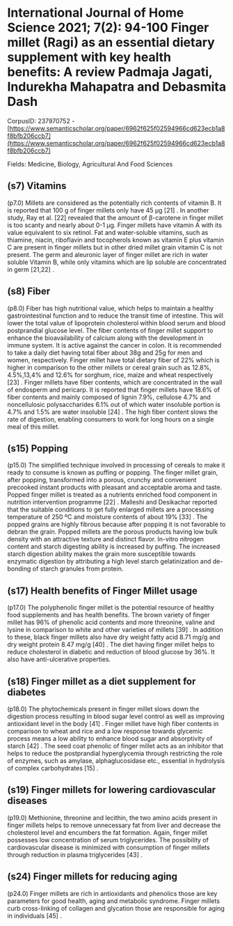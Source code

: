 # International Journal of Home Science 2021; 7(2): 94-100 Finger millet (Ragi) as an essential dietary supplement with key health benefits: A review Padmaja Jagati, Indurekha Mahapatra and Debasmita Dash

CorpusID: 237970752 - [https://www.semanticscholar.org/paper/6962f625f02594966cd623ecb1a8f8bfb206ccb7](https://www.semanticscholar.org/paper/6962f625f02594966cd623ecb1a8f8bfb206ccb7)

Fields: Medicine, Biology, Agricultural And Food Sciences

## (s7) Vitamins
(p7.0) Millets are considered as the potentially rich contents of vitamin B. It is reported that 100 g of finger millets only have 45 µg [21] . In another study, Ray et al. [22] revealed that the amount of β-carotene in finger millet is too scanty and nearly about 0-1 µg. Finger millets have vitamin A with its value equivalent to six retinol. Fat and water-soluble vitamins, such as thiamine, niacin, riboflavin and tocopherols known as vitamin E plus vitamin C are present in finger millets but in other dried millet grain vitamin C is not present. The germ and aleuronic layer of finger millet are rich in water soluble Vitamin B, while only vitamins which are lip soluble are concentrated in germ [21,22] .
## (s8) Fiber
(p8.0) Fiber has high nutritional value, which helps to maintain a healthy gastrointestinal function and to reduce the transit time of intestine. This will lower the total value of lipoprotein cholesterol within blood serum and blood postprandial glucose level. The fiber contents of finger millet support to enhance the bioavailability of calcium along with the development in immune system. It is active against the cancer in colon. It is recommended to take a daily diet having total fiber about 38g and 25g for men and women, respectively. Finger millet have total dietary fiber of 22% which is higher in comparison to the other millets or cereal grain such as 12.8%, 4.5%,13,4% and 12.6% for sorghum, rice, maize and wheat respectively [23] . Finger millets have fiber contents, which are concentrated in the wall of endosperm and pericarp. It is reported that finger millets have 18.6% of fiber contents and mainly composed of lignin 7.9%, cellulose 4.7% and noncellulosic polysaccharides 6.1% out of which water insoluble portion is 4.7% and 1.5% are water insoluble [24] . The high fiber content slows the rate of digestion, enabling consumers to work for long hours on a single meal of this millet.
## (s15) Popping
(p15.0) The simplified technique involved in processing of cereals to make it ready to consume is known as puffing or popping. The finger millet grain, after popping, transformed into a porous, crunchy and convenient precooked instant products with pleasant and acceptable aroma and taste. Popped finger millet is treated as a nutrients enriched food component in nutrition intervention programme [22] . Malleshi and Desikachar reported that the suitable conditions to get fully enlarged millets are a processing temperature of 250 ºC and moisture contents of about 19% [33] . The popped grains are highly fibrous because after popping it is not favorable to debran the grain. Popped millets are the porous products having low bulk density with an attractive texture and distinct flavor. In-vitro nitrogen content and starch digesting ability is increased by puffing. The increased starch digestion ability makes the grain more susceptible towards enzymatic digestion by attributing a high level starch gelatinization and de-bonding of starch granules from protein.
## (s17) Health benefits of Finger Millet usage
(p17.0) The polyphenolic finger millet is the potential resource of healthy food supplements and has health benefits. The brown variety of finger millet has 96% of phenolic acid contents and more threonine, valine and lysine in comparison to white and other varieties of millets [39] . In addition to these, black finger millets also have dry weight fatty acid 8.71 mg/g and dry weight protein 8.47 mg/g [40] . The diet having finger millet helps to reduce cholesterol in diabetic and reduction of blood glucose by 36%. It also have anti-ulcerative properties.
## (s18) Finger millet as a diet supplement for diabetes
(p18.0) The phytochemicals present in finger millet slows down the digestion process resulting in blood sugar level control as well as improving antioxidant level in the body [41] . Finger millet have high fiber contents in comparison to wheat and rice and a low response towards glycemic process means a low ability to enhance blood sugar and absorptivity of starch [42] . The seed coat phenolic of finger millet acts as an inhibitor that helps to reduce the postprandial hyperglycemia through restricting the role of enzymes, such as amylase, alphaglucosidase etc., essential in hydrolysis of complex carbohydrates [15] .
## (s19) Finger millets for lowering cardiovascular diseases
(p19.0) Methionine, threonine and lecithin, the two amino acids present in finger millets helps to remove unnecessary fat from liver and decrease the cholesterol level and encumbers the fat formation. Again, finger millet possesses low concentration of serum triglycerides. The possibility of cardiovascular disease is minimized with consumption of finger millets through reduction in plasma triglycerides [43] .
## (s24) Finger millets for reducing aging
(p24.0) Finger millets are rich in antioxidants and phenolics those are key parameters for good health, aging and metabolic syndrome. Finger millets curb cross-linking of collagen and glycation those are responsible for aging in individuals [45] .
